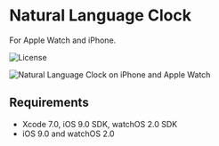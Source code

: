 # Natural Language Clock

  For Apple Watch and iPhone.

![License](https://img.shields.io/dub/l/vibe-d.svg)

![Natural Language Clock on iPhone and Apple Watch](https://raw.githubusercontent.com/chadkeck/Natural-Language-Clock/master/assets/iPhone-and-Apple-Watch.png)

## Requirements

* Xcode 7.0, iOS 9.0 SDK, watchOS 2.0 SDK
* iOS 9.0 and watchOS 2.0
